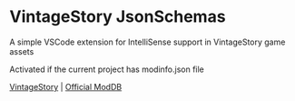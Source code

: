 # VintageStory JsonSchemas

A simple VSCode extension for IntelliSense support in VintageStory game assets

Activated if the current project has modinfo.json file

[VintageStory](https://https://www.vintagestory.at/) | [Official ModDB](https://mods.vintagestory.at/show/mod/1248)
